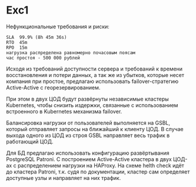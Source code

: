 # Exc1

Нефункциональные требования и риски:
```
SLA  99.9% (8h 45m 36s)
RTO  45m
RPO  15m 
нагрузка распределена равномерно почасовым поясам
час простоя - 500 000 рублей
```
Исходя из требований доступности сервера и требований к времени восстановления и потери данных, а так же из убытков, которые несет компания при простое,
предлагаю использовать failover-стратегию Active-Active с георезервированием.

При этом в двух ЦОД будут развёрнуты независимые кластеры Kubernetes, чтобы снизить издержки,
связанные с использованием встроенного в Kubernetes механизма failover.

Балансировка нагрузки от пользователей выполняется на GSBL, который отправляет запросы на ближайший к клиенту ЦОД. В случае выхода одного из ЦОД из строя
GSBL направляет весь трафик в работающий ЦОД.

Для БД предлагаю использовать конфигурацию развёртывания PostgreSQL Patroni. С построением Active-Active кластера в двух ЦОД-ах с распределением нагрузки на HAProxy. На схеме helth check идёт до кластера Patroni, т.к. судя по документации, кластер сам определяет доступные узлы и направляет на них трафик.